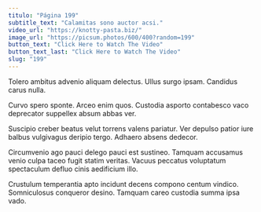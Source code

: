 ```yaml
---
titulo: "Página 199"
subtitle_text: "Calamitas sono auctor acsi."
video_url: "https://knotty-pasta.biz/"
image_url: "https://picsum.photos/600/400?random=199"
button_text: "Click Here to Watch The Video"
button_text_last: "Click Here to Watch The Video"
slug: "199"
---
```


Tolero ambitus advenio aliquam delectus. Ullus surgo ipsam. Candidus carus nulla.

Curvo spero sponte. Arceo enim quos. Custodia asporto contabesco vaco deprecator suppellex absum abbas ver.

Suscipio creber beatus velut torrens valens pariatur. Ver depulso patior iure balbus vulgivagus deripio tergo. Adhaero absens dedecor.

Circumvenio ago pauci delego pauci est sustineo. Tamquam accusamus venio culpa taceo fugit statim veritas. Vacuus peccatus voluptatum spectaculum defluo cinis aedificium illo.

Crustulum temperantia apto incidunt decens compono centum vindico. Somniculosus conqueror desino. Tamquam careo custodia summa ipsa vado.
